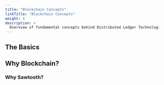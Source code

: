 ```yaml
---
title: "Blockchain Concepts"
linkTitle: "Blockchain Concepts"
weight: 4
description: >
  Overview of fundamental concepts behind Distributed Ledger Technologies (Blockchain) and why ConsenSource is built with blockchain technology
---
```


## The Basics

## Why Blockchain?

### Why Sawtooth?


